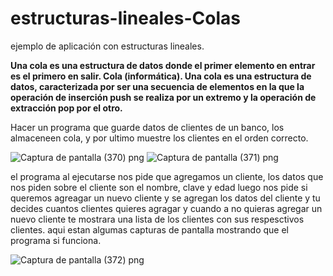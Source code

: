 # estructuras-lineales-Colas
ejemplo de aplicación con estructuras lineales.

**Una cola es una estructura de datos donde el primer elemento en entrar es el primero en salir. Cola (informática). Una cola es una estructura de datos, caracterizada por ser una secuencia de elementos en la que la operación de inserción push se realiza por un extremo y la operación de extracción pop por el otro.**

Hacer un programa que guarde datos de clientes de un banco, los almaceneen cola, y por ultimo muestre los clientes en el orden correcto.

![Captura de pantalla (370) png](https://user-images.githubusercontent.com/71051834/97492882-c686ab00-1929-11eb-9f2b-3605baf195a2.jpg)
![Captura de pantalla (371) png](https://user-images.githubusercontent.com/71051834/97493063-0483cf00-192a-11eb-9512-543c7552e2cf.jpg)


el programa al ejecutarse nos pide que agregamos un cliente, los datos que nos piden sobre el cliente son el nombre, clave y edad luego nos pide si queremos agreagar un nuevo cliente y se agregan los datos del cliente y tu decides cuantos clientes quieres agragar y cuando a no quieras agregar un nuevo cliente te mostrara una lista de los clientes con sus respesctivos clientes. 
aqui estan algumas capturas de pantalla mostrando que el programa si funciona.

![Captura de pantalla (372) png](https://user-images.githubusercontent.com/71051834/97493498-a4d9f380-192a-11eb-9d2d-0da081c1dae9.jpg)


